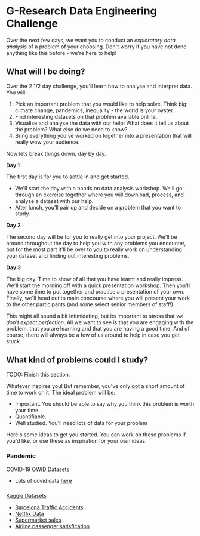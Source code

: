 # G-Research Data Engineering Challenge

Over the next few days, we want you to conduct an *exploratory data analysis* of a problem of your choosing. Don't worry if you have not done anything like this before - we're here to help!

## What will I be doing?
Over the 2 1/2 day challenge, you'll learn how to analyse and interpret data. You will:
1. Pick an important problem that you would like to help solve. Think big: climate change, pandemics, inequality - the world is your oyster.  
2. Find interesting datasets on that problem available online.
3. Visualise and analyse the data with our help: What does it tell us about the problem? What else do we need to know? 
4. Bring everything you've worked on together into a presentation that will really wow your audience.

Now lets break things down, day by day.

**Day 1**

The first day is for you to settle in and get started. 
- We'll start the day with a hands on data analysis workshop. We'll go through an exercise together where you will download, process, and analyse a dataset with our help.
- After lunch, you'll pair up and decide on a problem that you want to study. 

**Day 2**

The second day will be for you to really get into your project. We'll be around throughout the day to help you with any problems you encounter, but for the most part it'll be over to you to really work on understanding your dataset and finding out interesting problems.

**Day 3**

The big day. Time to show of all that you have learnt and really impress. We'll start the morning off with a quick presentation workshop. Then you'll have some time to put together and practice a presentation of your own. Finally, we'll head out to main concourse where you will present your work to the other participants (and some select senior members of staff!).

This might all sound a bit intimidating, but its important to stress that *we don't expect perfection*. All we want to see is that you are engaging with the problem, that you are learning and that you are having a good time! And of course, there will always be a few of us around to help in case you get stuck.

## What kind of problems could I study?
TODO: Finish this section.

Whatever inspires you! But remember, you've only got a short amount of time to work on it. The ideal problem will be:
- Important. You should be able to say why you think this problem is worth your time.
- Quantifiable.
- Well studied. You'll need lots of data for your problem

Here's some ideas to get you started. You can work on these problems if you'd like, or use these as inspiration for your own ideas.

### Pandemic
COVID-19 
[OWID Datasets](https://github.com/owid/owid-datasets/tree/master/datasets)
* Lots of covid data [here](https://github.com/owid/covid-19-data/tree/master/public/data/)

### 

[Kaggle Datasets](https://www.kaggle.com/datasets)
* [Barcelona Traffic Accidents](https://www.kaggle.com/datasets/emmanuelfwerr/barcelona-car-accidents)
* [Netflix Data](https://www.kaggle.com/datasets/victorsoeiro/netflix-tv-shows-and-movies)
* [Supermarket sales](https://www.kaggle.com/datasets/aungpyaeap/supermarket-sales)
* [Airline passenger satisfication](https://www.kaggle.com/datasets/teejmahal20/airline-passenger-satisfaction)
